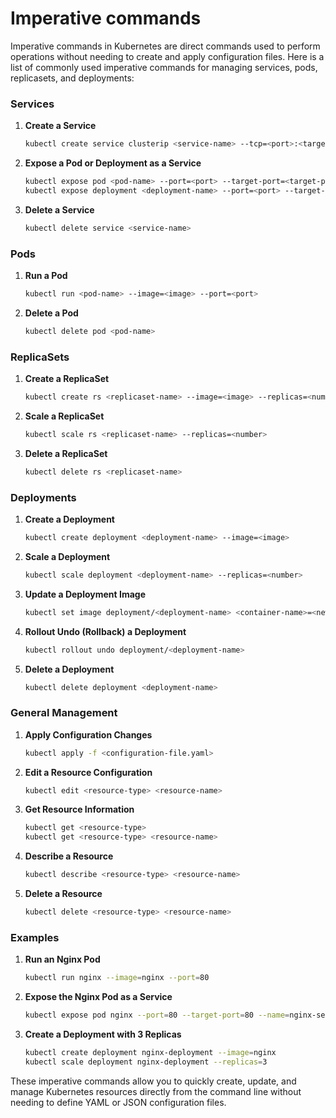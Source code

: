 <h1>Imperative commands</h1>

Imperative commands in Kubernetes are direct commands used to perform operations without needing to create and apply configuration files. Here is a list of commonly used imperative commands for managing services, pods, replicasets, and deployments:

### Services

1. **Create a Service**
   ```bash
   kubectl create service clusterip <service-name> --tcp=<port>:<target-port>
   ```

2. **Expose a Pod or Deployment as a Service**
   ```bash
   kubectl expose pod <pod-name> --port=<port> --target-port=<target-port> --name=<service-name>
   kubectl expose deployment <deployment-name> --port=<port> --target-port=<target-port> --name=<service-name>
   ```

3. **Delete a Service**
   ```bash
   kubectl delete service <service-name>
   ```

### Pods

1. **Run a Pod**
   ```bash
   kubectl run <pod-name> --image=<image> --port=<port>
   ```

2. **Delete a Pod**
   ```bash
   kubectl delete pod <pod-name>
   ```

### ReplicaSets

1. **Create a ReplicaSet**
   ```bash
   kubectl create rs <replicaset-name> --image=<image> --replicas=<number>
   ```

2. **Scale a ReplicaSet**
   ```bash
   kubectl scale rs <replicaset-name> --replicas=<number>
   ```

3. **Delete a ReplicaSet**
   ```bash
   kubectl delete rs <replicaset-name>
   ```

### Deployments

1. **Create a Deployment**
   ```bash
   kubectl create deployment <deployment-name> --image=<image>
   ```

2. **Scale a Deployment**
   ```bash
   kubectl scale deployment <deployment-name> --replicas=<number>
   ```

3. **Update a Deployment Image**
   ```bash
   kubectl set image deployment/<deployment-name> <container-name>=<new-image>
   ```

4. **Rollout Undo (Rollback) a Deployment**
   ```bash
   kubectl rollout undo deployment/<deployment-name>
   ```

5. **Delete a Deployment**
   ```bash
   kubectl delete deployment <deployment-name>
   ```

### General Management

1. **Apply Configuration Changes**
   ```bash
   kubectl apply -f <configuration-file.yaml>
   ```

2. **Edit a Resource Configuration**
   ```bash
   kubectl edit <resource-type> <resource-name>
   ```

3. **Get Resource Information**
   ```bash
   kubectl get <resource-type>
   kubectl get <resource-type> <resource-name>
   ```

4. **Describe a Resource**
   ```bash
   kubectl describe <resource-type> <resource-name>
   ```

5. **Delete a Resource**
   ```bash
   kubectl delete <resource-type> <resource-name>
   ```

### Examples

1. **Run an Nginx Pod**
   ```bash
   kubectl run nginx --image=nginx --port=80
   ```

2. **Expose the Nginx Pod as a Service**
   ```bash
   kubectl expose pod nginx --port=80 --target-port=80 --name=nginx-service
   ```

3. **Create a Deployment with 3 Replicas**
   ```bash
   kubectl create deployment nginx-deployment --image=nginx
   kubectl scale deployment nginx-deployment --replicas=3
   ```

These imperative commands allow you to quickly create, update, and manage Kubernetes resources directly from the command line without needing to define YAML or JSON configuration files.
